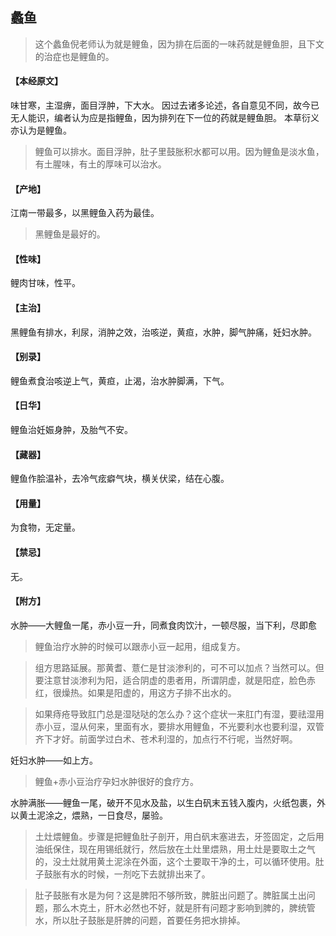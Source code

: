 ## 蠡鱼

> 这个蠡鱼倪老师认为就是鲤鱼，因为排在后面的一味药就是鲤鱼胆，且下文的治症也是鲤鱼的。

#### 【本经原文】
味甘寒，主湿痹，面目浮肿，下大水。
因过去诸多论述，各自意见不同，故今已无人能识，编者认为应是指鲤鱼，因为排列在下一位的药就是鲤鱼胆。
本草衍义亦认为是鲤鱼。

> 鲤鱼可以排水。面目浮肿，肚子里鼓胀积水都可以用。因为鲤鱼是淡水鱼，有土腥味，有土的厚味可以治水。

#### 【产地】
江南一带最多，以黑鲤鱼入药为最佳。

> 黑鲤鱼是最好的。

#### 【性味】
鲤肉甘味，性平。
#### 【主治】
黑鲤鱼有排水，利尿，消肿之效，治咳逆，黄疸，水肿，脚气肿痛，妊妇水肿。
#### 【别录】
鲤鱼煮食治咳逆上气，黄疸，止渴，治水肿脚满，下气。
#### 【日华】
鲤鱼治妊娠身肿，及胎气不安。
#### 【藏器】
鲤鱼作脍温补，去冷气痃癖气块，横关伏梁，结在心腹。
#### 【用量】
为食物，无定量。
#### 【禁忌】
无。
#### 【附方】
水肿——大鲤鱼一尾，赤小豆一升，同煮食肉饮汁，一顿尽服，当下利，尽即愈

> 鲤鱼治疗水肿的时候可以跟赤小豆一起用，组成复方。

> 组方思路延展。那黄耆、薏仁是甘淡渗利的，可不可以加点？当然可以。但要注意甘淡渗利为阳，适合阴虚的患者用，所谓阴虚，就是阳症，脸色赤红，很燥热。如果是阳虚的，用这方子排不出水的。

> 如果痔疮导致肛门总是湿哒哒的怎么办？这个症状一来肛门有湿，要祛湿用赤小豆，湿从何来，里面有水，要排水用鲤鱼，不光要利水也要利湿，双管齐下才好。前面学过白术、苍术利湿的，加点行不行呢，当然好啊。

妊妇水肿——如上方。

> 鲤鱼+赤小豆治疗孕妇水肿很好的食疗方。

水肿满胀——鲤鱼一尾，破开不见水及盐，以生白矾末五钱入腹内，火纸包裹，外以黄土泥涂之，煨熟，一日食尽，屡验。

> 土灶煨鲤鱼。步骤是把鲤鱼肚子剖开，用白矾末塞进去，牙签固定，之后用油纸保住，现在用锡纸就行，然后放在土灶里煨熟，用土灶是要取土之气的，没土灶就用黄土泥涂在外面，这个土要取干净的土，可以循环使用。肚子鼓胀有水的时候，一剂吃下去就排出来了。‍‍‍‍‍‍‍‍‍‍

> 肚子鼓胀有水是为何？‍‍这是脾阳不够所致，脾脏出问题了。脾脏属土出问题，那么木克土，肝木必然也不好，就是肝有问题才影响到脾的，脾统管水，所以肚子鼓胀是肝脾的问题，首要任务把水排掉。